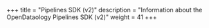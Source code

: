 +++
title = "Pipelines SDK (v2)"
description = "Information about the OpenDataology Pipelines SDK (v2)"
weight = 41
+++